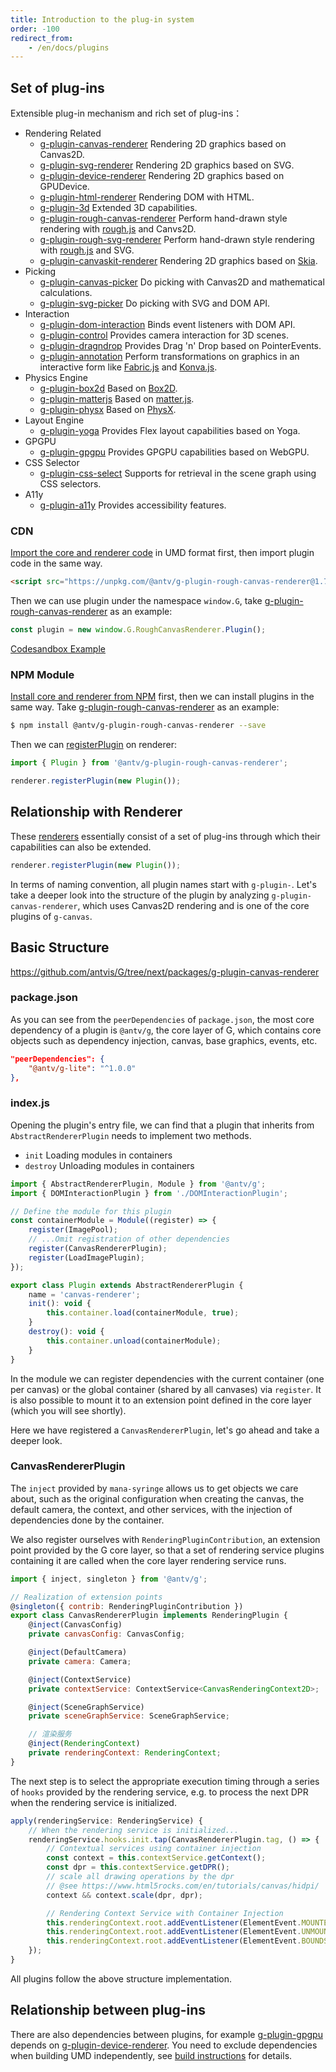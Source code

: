 ```yaml
---
title: Introduction to the plug-in system
order: -100
redirect_from:
    - /en/docs/plugins
---
```


## Set of plug-ins

Extensible plug-in mechanism and rich set of plug-ins：

-   Rendering Related
    -   [g-plugin-canvas-renderer](/en/docs/plugins/canvas-renderer) Rendering 2D graphics based on Canvas2D.
    -   [g-plugin-svg-renderer](/en/docs/plugins/svg-renderer) Rendering 2D graphics based on SVG.
    -   [g-plugin-device-renderer](/en/docs/plugins/device-renderer) Rendering 2D graphics based on GPUDevice.
    -   [g-plugin-html-renderer](/en/docs/plugins/html-renderer) Rendering DOM with HTML.
    -   [g-plugin-3d](/en/docs/plugins/3d) Extended 3D capabilities.
    -   [g-plugin-rough-canvas-renderer](/en/docs/plugins/rough-canvas-renderer) Perform hand-drawn style rendering with [rough.js](https://roughjs.com/) and Canvs2D.
    -   [g-plugin-rough-svg-renderer](/en/docs/plugins/rough-svg-renderer) Perform hand-drawn style rendering with [rough.js](https://roughjs.com/) and SVG.
    -   [g-plugin-canvaskit-renderer](/en/docs/plugins/canvaskit-renderer) Rendering 2D graphics based on [Skia](https://skia.org/docs/user/modules/quickstart).
-   Picking
    -   [g-plugin-canvas-picker](/en/docs/plugins/canvas-picker) Do picking with Canvas2D and mathematical calculations.
    -   [g-plugin-svg-picker](/en/docs/plugins/svg-picker) Do picking with SVG and DOM API.
-   Interaction
    -   [g-plugin-dom-interaction](/en/docs/plugins/dom-interaction) Binds event listeners with DOM API.
    -   [g-plugin-control](/en/docs/plugins/control) Provides camera interaction for 3D scenes.
    -   [g-plugin-dragndrop](/en/docs/plugins/dragndrop) Provides Drag 'n' Drop based on PointerEvents.
    -   [g-plugin-annotation](/en/docs/plugins/annotation) Perform transformations on graphics in an interactive form like [Fabric.js](http://fabricjs.com/) and [Konva.js](https://konvajs.org/).
-   Physics Engine
    -   [g-plugin-box2d](/en/docs/plugins/box2d) Based on [Box2D](https://box2d.org/).
    -   [g-plugin-matterjs](/en/docs/plugins/matterjs) Based on [matter.js](https://brm.io/matter-js/).
    -   [g-plugin-physx](/en/docs/plugins/physx) Based on [PhysX](https://developer.nvidia.com/physx-sdk).
-   Layout Engine
    -   [g-plugin-yoga](/en/docs/plugins/yoga) Provides Flex layout capabilities based on Yoga.
-   GPGPU
    -   [g-plugin-gpgpu](/en/docs/plugins/gpgpu) Provides GPGPU capabilities based on WebGPU.
-   CSS Selector
    -   [g-plugin-css-select](/en/docs/plugins/css-select) Supports for retrieval in the scene graph using CSS selectors.
-   A11y
    -   [g-plugin-a11y](/en/docs/plugins/a11y) Provides accessibility features.

### CDN

[Import the core and renderer code](/en/docs/guide/introduce#cdn) in UMD format first, then import plugin code in the same way.

```html
<script src="https://unpkg.com/@antv/g-plugin-rough-canvas-renderer@1.7.16/dist/index.umd.min.js"></script>
```

Then we can use plugin under the namespace `window.G`, take [g-plugin-rough-canvas-renderer](/en/docs/plugins/rough-canvas-renderer) as an example:

```js
const plugin = new window.G.RoughCanvasRenderer.Plugin();
```

[Codesandbox Example](https://codesandbox.io/s/yi-umd-xing-shi-shi-yong-g-yi-ji-cha-jian-zsoln8?file=/index.js)

### NPM Module

[Install core and renderer from NPM](/en/docs/guide/introduce#npm-module) first, then we can install plugins in the same way. Take [g-plugin-rough-canvas-renderer](/en/docs/plugins/rough-canvas-renderer) as an example:

```bash
$ npm install @antv/g-plugin-rough-canvas-renderer --save
```

Then we can [registerPlugin](/en/docs/api/renderer/renderer#registerplugin) on renderer:

```js
import { Plugin } from '@antv/g-plugin-rough-canvas-renderer';

renderer.registerPlugin(new Plugin());
```

## Relationship with Renderer

These [renderers](/en/docs/api/renderer/renderer) essentially consist of a set of plug-ins through which their capabilities can also be extended.

```js
renderer.registerPlugin(new Plugin());
```

In terms of naming convention, all plugin names start with `g-plugin-`. Let's take a deeper look into the structure of the plugin by analyzing `g-plugin-canvas-renderer`, which uses Canvas2D rendering and is one of the core plugins of `g-canvas`.

## Basic Structure

https://github.com/antvis/G/tree/next/packages/g-plugin-canvas-renderer

### package.json

As you can see from the `peerDependencies` of `package.json`, the most core dependency of a plugin is `@antv/g`, the core layer of G, which contains core objects such as dependency injection, canvas, base graphics, events, etc.

```json
"peerDependencies": {
    "@antv/g-lite": "^1.0.0"
},
```

### index.js

Opening the plugin's entry file, we can find that a plugin that inherits from `AbstractRendererPlugin` needs to implement two methods.

-   `init` Loading modules in containers
-   `destroy` Unloading modules in containers

```js
import { AbstractRendererPlugin, Module } from '@antv/g';
import { DOMInteractionPlugin } from './DOMInteractionPlugin';

// Define the module for this plugin
const containerModule = Module((register) => {
    register(ImagePool);
    // ...Omit registration of other dependencies
    register(CanvasRendererPlugin);
    register(LoadImagePlugin);
});

export class Plugin extends AbstractRendererPlugin {
    name = 'canvas-renderer';
    init(): void {
        this.container.load(containerModule, true);
    }
    destroy(): void {
        this.container.unload(containerModule);
    }
}
```

In the module we can register dependencies with the current container (one per canvas) or the global container (shared by all canvases) via `register`. It is also possible to mount it to an extension point defined in the core layer (which you will see shortly).

Here we have registered a `CanvasRendererPlugin`, let's go ahead and take a deeper look.

### CanvasRendererPlugin

The `inject` provided by `mana-syringe` allows us to get objects we care about, such as the original configuration when creating the canvas, the default camera, the context, and other services, with the injection of dependencies done by the container.

We also register ourselves with `RenderingPluginContribution`, an extension point provided by the G core layer, so that a set of rendering service plugins containing it are called when the core layer rendering service runs.

```js
import { inject, singleton } from '@antv/g';

// Realization of extension points
@singleton({ contrib: RenderingPluginContribution })
export class CanvasRendererPlugin implements RenderingPlugin {
    @inject(CanvasConfig)
    private canvasConfig: CanvasConfig;

    @inject(DefaultCamera)
    private camera: Camera;

    @inject(ContextService)
    private contextService: ContextService<CanvasRenderingContext2D>;

    @inject(SceneGraphService)
    private sceneGraphService: SceneGraphService;

    // 渲染服务
    @inject(RenderingContext)
    private renderingContext: RenderingContext;
}
```

The next step is to select the appropriate execution timing through a series of `hooks` provided by the rendering service, e.g. to process the next DPR when the rendering service is initialized.

```js
apply(renderingService: RenderingService) {
    // When the rendering service is initialized...
    renderingService.hooks.init.tap(CanvasRendererPlugin.tag, () => {
        // Contextual services using container injection
        const context = this.contextService.getContext();
        const dpr = this.contextService.getDPR();
        // scale all drawing operations by the dpr
        // @see https://www.html5rocks.com/en/tutorials/canvas/hidpi/
        context && context.scale(dpr, dpr);

        // Rendering Context Service with Container Injection
        this.renderingContext.root.addEventListener(ElementEvent.MOUNTED, handleMounted);
        this.renderingContext.root.addEventListener(ElementEvent.UNMOUNTED, handleUnmounted);
        this.renderingContext.root.addEventListener(ElementEvent.BOUNDS_CHANGED, handleBoundsChanged);
    });
}
```

All plugins follow the above structure implementation.

## Relationship between plug-ins

There are also dependencies between plugins, for example [g-plugin-gpgpu](/en/docs/plugins/gpgpu) depends on [g-plugin-device-renderer](/en/docs/plugins/device-renderer). You need to exclude dependencies when building UMD independently, see [build instructions]() for details.
